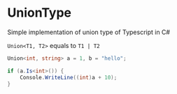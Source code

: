 # UnionType

Simple implementation of union type of Typescript in C#

`Union<T1, T2>` equals to `T1 | T2`

```csharp
Union<int, string> a = 1, b = "hello";

if (a.Is<int>()) {
    Console.WriteLine((int)a + 10);
}
```
